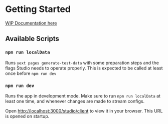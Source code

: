# Getting Started

[WIP Documentation here](https://literate-winner-b469e570.pages.github.io/)

## Available Scripts

### `npm run localData`

Runs `yext pages generate-test-data` with some preparation steps and the flags Studio needs to operate properly.
This is expected to be called at least once before `npm run dev`

### `npm run dev`

Runs the app in development mode. Make sure to run `npm run localData` at least one time, and whenever changes
are made to stream configs.

Open [http://localhost:3000/studio/client](http://localhost:3000/studio/client) to view it in your browser.
This URL is opened on startup.

